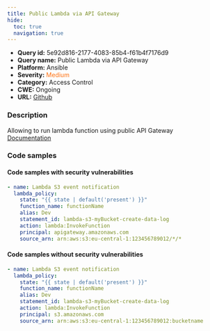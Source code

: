 ```yaml
---
title: Public Lambda via API Gateway
hide:
  toc: true
  navigation: true
---
```


<style>
  .highlight .hll {
    background-color: #ff171742;
  }
  .md-content {
    max-width: 1100px;
    margin: 0 auto;
  }
</style>

-   **Query id:** 5e92d816-2177-4083-85b4-f61b4f7176d9
-   **Query name:** Public Lambda via API Gateway
-   **Platform:** Ansible
-   **Severity:** <span style="color:#ff7213">Medium</span>
-   **Category:** Access Control
-   **CWE:** Ongoing
-   **URL:** [Github](https://github.com/Checkmarx/kics/tree/master/assets/queries/ansible/aws/public_lambda_via_api_gateway)

### Description
Allowing to run lambda function using public API Gateway<br>
[Documentation](https://docs.ansible.com/ansible/2.4/lambda_policy_module.html)

### Code samples
#### Code samples with security vulnerabilities
```yaml title="Positive test num. 1 - yaml file" hl_lines="9"
- name: Lambda S3 event notification
  lambda_policy:
    state: "{{ state | default('present') }}"
    function_name: functionName
    alias: Dev
    statement_id: lambda-s3-myBucket-create-data-log
    action: lambda:InvokeFunction
    principal: apigateway.amazonaws.com
    source_arn: arn:aws:s3:eu-central-1:123456789012/*/*

```


#### Code samples without security vulnerabilities
```yaml title="Negative test num. 1 - yaml file"
- name: Lambda S3 event notification
  lambda_policy:
    state: "{{ state | default('present') }}"
    function_name: functionName
    alias: Dev
    statement_id: lambda-s3-myBucket-create-data-log
    action: lambda:InvokeFunction
    principal: s3.amazonaws.com
    source_arn: arn:aws:s3:eu-central-1:123456789012:bucketname

```
